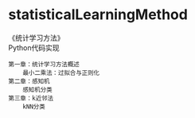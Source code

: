 # statisticalLearningMethod
《统计学习方法》\
Python代码实现

    第一章：统计学习方法概述
        最小二乘法：过拟合与正则化
    第二章：感知机
        感知机分类
    第三章：k近邻法
        kNN分类
    